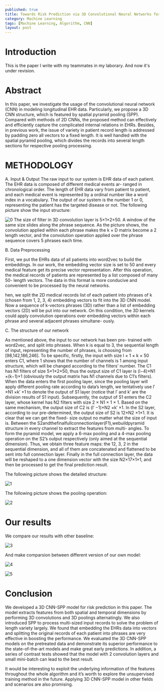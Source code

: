 ```yaml
---
published: true
title: Towards Risk Prediction via 3D Convolutional Neural Networks for Electronic Health Records
category: Machine Learning
tags: [Machine Learning, Algorithm, CNN]
layout: post
---
```


# Introduction

This is the paper I write with my teammates in my laborary. And now it's under revision.

# Abstract

In this paper, we investigate the usage of the convolutional neural network (CNN) in modeling longitudinal EHR data. Particularly, we propose a 3D CNN structure, which is featured by spatial pyramid pooling (SPP). Compared with methods of 2D CNNs, the proposed method can effectively and efficiently capture the complicated internal relations in EHRs. Besides, in previous work, the issue of variety in patient record length is addressed by padding zero all vectors to a fixed length. It is well handled with the spatial pyramid pooling, which divides the records into several length sections for respective pooling processing.


# METHODOLOGY

A. Input & Output
The raw input to our system is EHR data of each patient. The EHR data is composed of different medical events ar- ranged in chronological order. The length of EHR data vary from patient to patient, and each medical event is represented by a ordinal number like a word index in a vocabulary. The output of our system is the number 1 or 0, representing the patient has the targeted disease or not.
The following picture show the input structure:

![0](https://raw.githubusercontent.com/BigExcavator/coldsrh233.github.io/master/_posts/image/%233DCNN/0.jpg)
The size of filter in 3D convolution layer is 5×1×2×50. A window of the same size slides along the phrase sequence. As the picture shows, the convolution applied within each phrase makes the k × D matrix become a 2 length vector, and the convolution operation applied over the phrase sequence covers 5 phrases each time.

B. Data Preprocessing

First, we put the EHRs data of all patients into word2vec to build the embeddings. In our work, the embedding vector size is set to 50 and every medical feature get its precise vector representation. After this operation, the medical records of patients are represented by a list composed of many 50- length vectors. The data in this format is more conducive and convenient to be processed by the neural networks.

hen, we split the 2D medical records list of each patient into phrases of k (chosen from 1, 2, 3, 4) embedding vectors to fit into the 3D CNN model. Now a sequence of k-vectors phrases (3D) rather than a list of embedding vectors (2D) will be put into our network. On this condition, the 3D kernels could apply convolution operations over embedding vectors within each phrase and several adjacent phrases simultane- ously. 

C. The structure of our network

As mentioned above, the input to our network has been pre- trained with word2vec, and split into phrases. When k is equal to 3, the sequential length of input, representing the number of phrases, is choosing from [98,142,186,246]. To be specific, firstly, the input with size l × 1 × k × 50 enters C1, where 1 shows that the number of channels is 1 among input structure, which will be changed according to the filters’ number. The C1 has N1 filters of size 5×1×2×50, thus the output size of C1 layer is (l−4)×N1 ×(k−1)×1 (obviously the output matrix has N1 channels due to C1’s filters). When the data enters the first pooling layer, since the pooling layer will apply different pooling rate according to data’s length, we tentatively use l′ ×N1 ×k′ ×1 to denote the output of S1 layer (notice that l′ and k′ are the division results of S1 input). Subsequently, the output of S1 enters the C2 layer, whose kernel has N2 filters with size 2 × N1 × 1 × 1. Based on the same mechanism, the output size of C2 is (l′ −1)×N2 ×k′ ×1. In the S2 layer, according to our pre-determined, the output size of S2 is 12×N2 ×1×1. It is clear that we can get the fixed- size output no matter what the size of input is. Between the S2andthefinalfullconnectionlayer(F1),webuildpyramid structure in every channel to extract the features from multi- angles. To form the pyramid model, we apply a 6-max pooling and a 4-max pooling operation on the S2’s output respectively (only aimed at the sequential dimension). Thus, we obtain three feature maps: the 12, 3, 2 in the sequential dimension, and all of them are concatenated and flattened to be sent into full connection layer. Finally in the full connection layer, the data will be reshaped to a one dimension vector with the size N2×17×1×1, and then be processed to get the final prediction result.

The following picture shows the detailed structure:

![1](https://raw.githubusercontent.com/BigExcavator/coldsrh233.github.io/master/_posts/image/%233DCNN/1.jpg)

The following picture shows the pooling operation:


![2](https://raw.githubusercontent.com/BigExcavator/coldsrh233.github.io/master/_posts/image/%233DCNN/2.jpg)


# Our results

We compare our results with other baseline:

![3](https://raw.githubusercontent.com/BigExcavator/coldsrh233.github.io/master/_posts/image/%233DCNN/3.jpg)

And make comparsion between different version of our own model:

![4](https://raw.githubusercontent.com/BigExcavator/coldsrh233.github.io/master/_posts/image/%233DCNN/4.jpg)

![5](https://raw.githubusercontent.com/BigExcavator/coldsrh233.github.io/master/_posts/image/%233DCNN/5.jpg)

# Conclusion

We developed a 3D CNN-SPP model for risk prediction in this paper. The model extracts features from both spatial and temporal dimensions by performing 3D convolutions and 3D poolings alternatingly. We also introduced SPP to process multi-sized input records to solve the problem of length variety largely. We found that embedding the EHRs data into vectors and splitting the original records of each patient into phrases are very effective in boosting the performance. We evaluated the 3D CNN-SPP models on the pretreated data and demonstrate its superior performance to the state-of-the-art models and make great early predictions. In addition, a series of contrast tests showed that the model with 2 convolution layers and small mini-batch can lead to the best result.

It would be interesting to exploit the underlying information of the features throughout the whole algorithm and it’s worth to explore the unsupervised training method in the future. Applying 3D CNN-SPP model in other fields and scenarios are also promising.







